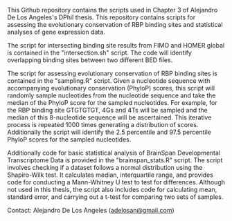 This Github repository contains the scripts used in Chapter 3 of Alejandro De Los Angeles's DPhil thesis. This repository contains scripts for assessing the evolutionary conservation of RBP binding sites and statistical analyses of gene expression data.

The script for intersecting binding site results from FIMO and HOMER global is contained in the "intersection.sh" script. The code will identify overlapping binding sites between two different BED files.

The script for assessing evolutionary conservation of RBP binding sites is contained in the "sampling.R" script. Given a nucleotide sequence with accompanying evolutionary conservation (PhyloP) scores, this script will randomly sample nucleotides from the nucleotide sequence and take the median of the PhyloP score for the sampled nucleotides. For example, for the RBP binding site GTGTGTGT, 4Gs and 4Ts will be sampled and the median of this 8-nucleotide sequence will be ascertained. This iterative process is repeated 1000 times generating a distribution of scores. Additionally the script will identify the 2.5 percentile and 97.5 percentile PhyloP scores for the sampled nucleotides.

Additionally code for basic statistical analysis of BrainSpan Developmental Transcriptome Data is provided in the "brainspan_stats.R" script. The script involves checking if a dataset follows a normal distribution using the Shapiro-Wilk test. It calculates median, interquartile range, and provides code for conducting a Mann-Whitney U test to test for differences. Although not used in this thesis, the script also includes code for calculating mean, standard error, and carrying out a t-test for comparing two sets of samples.

Contact: Alejandro De Los Angeles (adelosan@gmail.com)
